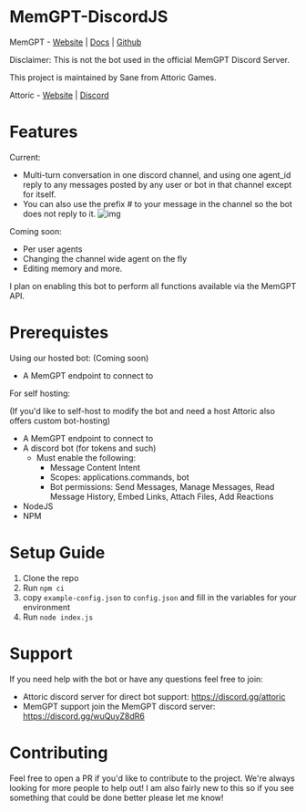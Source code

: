 # MemGPT-DiscordJS
MemGPT - [Website](https://memgpt.ai/) | [Docs](https://memgpt.readme.io/docs) | [Github](https://github.com/cpacker/MemGPT)

Disclaimer: This is not the bot used in the official MemGPT Discord Server.

This project is maintained by Sane from Attoric Games.

Attoric - [Website](https://attoric.net) | [Discord](https://discord.gg/attoric)

# Features
Current:
- Multi-turn conversation in one discord channel, and using one agent_id reply to any messages posted by any user or bot in that channel except for itself.
- You can also use the prefix # to your message in the channel so the bot does not reply to it.
![img](https://i.gyazo.com/f196ae7a40517e80a565596b6d58ffaf.png)

Coming soon:
- Per user agents
- Changing the channel wide agent on the fly
- Editing memory and more.

I plan on enabling this bot to perform all functions available via the MemGPT API.

# Prerequistes

Using our hosted bot: (Coming soon)
- A MemGPT endpoint to connect to

For self hosting: 

(If you'd like to self-host to modify the bot and need a host Attoric also offers custom bot-hosting)
- A MemGPT endpoint to connect to
- A discord bot (for tokens and such)
    - Must enable the following:
        - Message Content Intent
        - Scopes: applications.commands, bot
        - Bot permissions: Send Messages, Manage Messages, Read Message History, Embed Links, Attach Files, Add Reactions
- NodeJS
- NPM

# Setup Guide

1. Clone the repo
2. Run `npm ci`
3. copy `example-config.json` to  `config.json` and fill in the variables for your environment 
4. Run `node index.js`

# Support

If you need help with the bot or have any questions feel free to join:
- Attoric discord server for direct bot support: https://discord.gg/attoric
- MemGPT support join the MemGPT discord server: https://discord.gg/wuQuyZ8dR6

# Contributing

Feel free to open a PR if you'd like to contribute to the project. We're always looking for more people to help out! 
I am also fairly new to this so if you see something that could be done better please let me know!
